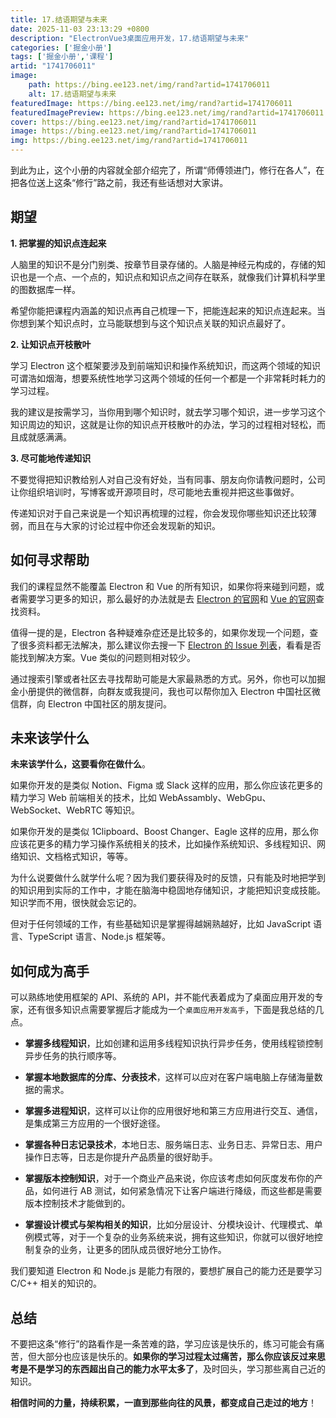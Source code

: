 ```yaml
---
title: 17.结语期望与未来
date: 2025-11-03 23:13:29 +0800
description: "ElectronVue3桌面应用开发，17.结语期望与未来"
categories: ['掘金小册']
tags: ['掘金小册','课程']
artid: "1741706011"
image:
    path: https://bing.ee123.net/img/rand?artid=1741706011
    alt: 17.结语期望与未来
featuredImage: https://bing.ee123.net/img/rand?artid=1741706011
featuredImagePreview: https://bing.ee123.net/img/rand?artid=1741706011
cover: https://bing.ee123.net/img/rand?artid=1741706011
image: https://bing.ee123.net/img/rand?artid=1741706011
img: https://bing.ee123.net/img/rand?artid=1741706011
---
```


到此为止，这个小册的内容就全部介绍完了，所谓“师傅领进门，修行在各人”，在把各位送上这条“修行”路之前，我还有些话想对大家讲。

## 期望

**1. 把掌握的知识点连起来**

人脑里的知识不是分门别类、按章节目录存储的。人脑是神经元构成的，存储的知识也是一个点、一个点的，知识点和知识点之间存在联系，就像我们计算机科学里的图数据库一样。

希望你能把课程内涵盖的知识点再自己梳理一下，把能连起来的知识点连起来。当你想到某个知识点时，立马能联想到与这个知识点关联的知识点最好了。

**2. 让知识点开枝散叶**

学习 Electron 这个框架要涉及到前端知识和操作系统知识，而这两个领域的知识可谓浩如烟海，想要系统性地学习这两个领域的任何一个都是一个非常耗时耗力的学习过程。

我的建议是按需学习，当你用到哪个知识时，就去学习哪个知识，进一步学习这个知识周边的知识，这就是让你的知识点开枝散叶的办法，学习的过程相对轻松，而且成就感满满。

**3. 尽可能地传递知识**

不要觉得把知识教给别人对自己没有好处，当有同事、朋友向你请教问题时，公司让你组织培训时，写博客或开源项目时，尽可能地去重视并把这些事做好。

传递知识对于自己来说是一个知识再梳理的过程，你会发现你哪些知识还比较薄弱，而且在与大家的讨论过程中你还会发现新的知识。

## 如何寻求帮助

我们的课程显然不能覆盖 Electron 和 Vue 的所有知识，如果你将来碰到问题，或者需要学习更多的知识，那么最好的办法就是去 [Electron 的官网](https://www.electronjs.org/)和 [Vue 的官网](https://vuejs.org/)查找资料。

值得一提的是，Electron 各种疑难杂症还是比较多的，如果你发现一个问题，查了很多资料都无法解决，那么建议你去搜一下 [Electron 的 Issue 列表](https://github.com/electron/electron/issues)，看看是否能找到解决方案。Vue 类似的问题则相对较少。

通过搜索引擎或者社区去寻找帮助可能是大家最熟悉的方式。另外，你也可以加掘金小册提供的微信群，向群友或我提问，我也可以帮你加入 Electron 中国社区微信群，向 Electron 中国社区的朋友提问。

## 未来该学什么

**未来该学什么，这要看你在做什么**。

如果你开发的是类似 Notion、Figma 或 Slack 这样的应用，那么你应该花更多的精力学习 Web 前端相关的技术，比如 WebAssambly、WebGpu、WebSocket、WebRTC 等知识。

如果你开发的是类似 1Clipboard、Boost Changer、Eagle 这样的应用，那么你应该花更多的精力学习操作系统相关的技术，比如操作系统知识、多线程知识、网络知识、文档格式知识，等等。

为什么说要做什么就学什么呢？因为我们要获得及时的反馈，只有能及时地把学到的知识用到实际的工作中，才能在脑海中稳固地存储知识，才能把知识变成技能。知识学而不用，很快就会忘记的。

但对于任何领域的工作，有些基础知识是掌握得越娴熟越好，比如 JavaScript 语言、TypeScript 语言、Node.js 框架等。

## 如何成为高手

可以熟练地使用框架的 API、系统的 API，并不能代表着成为了桌面应用开发的专家，还有很多知识点需要掌握后才能成为一个`桌面应用开发高手`，下面是我总结的几点。

- **掌握多线程知识**，比如创建和运用多线程知识执行异步任务，使用线程锁控制异步任务的执行顺序等。

- **掌握本地数据库的分库、分表技术**，这样可以应对在客户端电脑上存储海量数据的需求。
- **掌握多进程知识**，这样可以让你的应用很好地和第三方应用进行交互、通信，是集成第三方应用的一个很好途径。
- **掌握各种日志记录技术**，本地日志、服务端日志、业务日志、异常日志、用户操作日志等，日志是你提升产品质量的很好助手。
- **掌握版本控制知识**，对于一个商业产品来说，你应该考虑如何灰度发布你的产品，如何进行 AB 测试，如何紧急情况下让客户端进行降级，而这些都是需要版本控制技术才能做到的。
- **掌握设计模式与架构相关的知识**，比如分层设计、分模块设计、代理模式、单例模式等，对于一个复杂的业务系统来说，拥有这些知识，你就可以很好地控制复杂的业务，让更多的团队成员很好地分工协作。

我们要知道 Electron 和 Node.js 是能力有限的，要想扩展自己的能力还是要学习 C/C++ 相关的知识的。

## 总结

不要把这条“修行”的路看作是一条苦难的路，学习应该是快乐的，练习可能会有痛苦，但大部分也应该是快乐的。**如果你的学习过程太过痛苦，那么你应该反过来思考是不是学习的东西超出自己的能力水平太多了**，及时回头，学习那些离自己近的知识。

**相信时间的力量，持续积累，一直到那些向往的风景，都变成自己走过的地方**！
